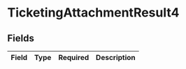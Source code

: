 # TicketingAttachmentResult4


## Fields

| Field       | Type        | Required    | Description |
| ----------- | ----------- | ----------- | ----------- |